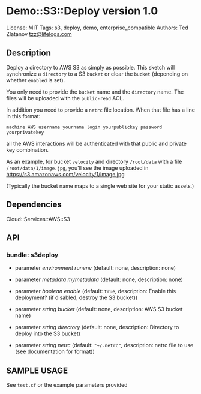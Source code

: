 # Demo::S3::Deploy version 1.0

License: MIT
Tags: s3, deploy, demo, enterprise_compatible
Authors: Ted Zlatanov <tzz@lifelogs.com>

## Description
Deploy a directory to AWS S3 as simply as possible.
This sketch will synchronize a `directory` to a S3 `bucket` or clear the
`bucket` (depending on whether `enabled` is set).

You only need to provide the `bucket` name and the `directory` name.  The files
will be uploaded with the `public-read` ACL.

In addition you need to provide a `netrc` file location.  When that file has a
line in this format:

```
machine AWS username yourname login yourpublickey password yourprivatekey
```

all the AWS interactions will be authenticated with that public and private key
combination.

As an example, for bucket `velocity` and directory `/root/data` with a file
`/root/data/1/image.jpg`, you'll see the image uploaded in
https://s3.amazonaws.com/velocity/1/image.jpg

(Typically the bucket name maps to a single web site for your static assets.)


## Dependencies
Cloud::Services::AWS::S3

## API
### bundle: s3deploy
* parameter _environment_ *runenv* (default: none, description: none)

* parameter _metadata_ *mymetadata* (default: none, description: none)

* parameter _boolean_ *enable* (default: `true`, description: Enable this deployment? (if disabled, destroy the S3 bucket))

* parameter _string_ *bucket* (default: none, description: AWS S3 bucket name)

* parameter _string_ *directory* (default: none, description: Directory to deploy into the S3 bucket)

* parameter _string_ *netrc* (default: `"~/.netrc"`, description: netrc file to use (see documentation for format))


## SAMPLE USAGE
See `test.cf` or the example parameters provided

